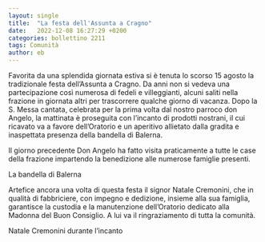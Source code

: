 ```yaml
---
layout: single
title:  "La festa dell'Assunta a Cragno"
date:   2022-12-08 16:27:29 +0200
categories: bollettino 2211
tags: Comunità
author: eb
---
```


Favorita da una splendida giornata estiva si è tenuta lo scorso 15 agosto la tradizionale festa dell’Assunta a Cragno. Da anni non si vedeva una partecipazione così numerosa di fedeli e villeggianti, alcuni saliti nella frazione in giornata altri per trascorrere qualche giorno di vacanza. Dopo la S. Messa cantata, celebrata per la prima volta dal nostro parroco don Angelo, la mattinata è proseguita con l’incanto di prodotti nostrani, il cui ricavato va a favore dell’Oratorio e un aperitivo allietato dalla gradita e inaspettata presenza della bandella di Balerna.

Il giorno precedente Don Angelo ha fatto visita praticamente a tutte le case della frazione impartendo la benedizione alle numerose famiglie presenti.

La bandella di Balerna

Artefice ancora una volta di questa festa il signor Natale Cremonini, che in qualità di fabbriciere, con impegno e dedizione, insieme alla sua famiglia, garantisce la custodia e la manutenzione dell’Oratorio dedicato alla Madonna del Buon Consiglio. 
A lui va il ringraziamento di tutta la comunità.

Natale Cremonini durante l’incanto



